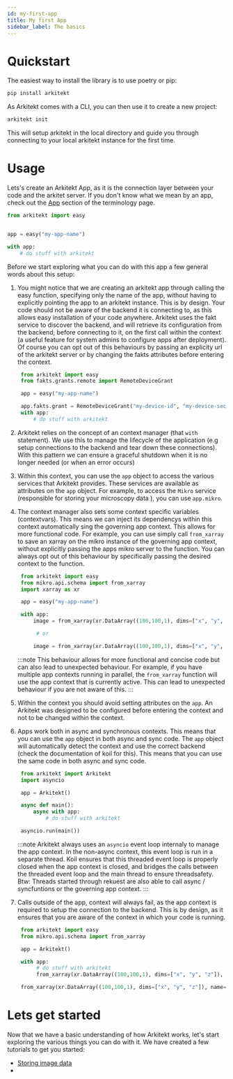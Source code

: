 ```yaml
---
id: my-first-app
title: My first App
sidebar_label: The basics
---
```


# Quickstart

The easiest way to install the library is to use poetry or pip:

```python
pip install arkitekt
```

As Arkitekt comes with a CLI, you can then use it to create a new project:

```python
arkitekt init
```

This will setup arkitekt in the local directory and guide you through connecting to your
local arkitekt instance for the first time.

# Usage

Lets's create an Arkitekt App, as it is the connection layer between your code and the arkitet server. If you don't know what we mean by an app, check out the [App](/docs/design/terminology/app.md) section of the terminology page.

```python
from arkitekt import easy


app = easy("my-app-name")

with app:
    # do stuff with arkitekt


```

Before we start exploring what you can do with this app a few general words about this
setup:

1. You might notice that we are creating an arkitekt app through calling the easy function, specifying only the name of the app, without having to explicitly
   pointing the app to an arkitekt instance. This is by design. Your code should not be aware of the backend it is connecting to, as this allows easy installation of your code anywhere. Arkitekt uses the fakt service to discover the backend, and will retrieve its configuration from the backend, before connecting to it, on the first call within the context (a useful feature for system admins to configure apps after deployment). Of course you can opt out of this behaviours by passing an explicity url of the arkitekt server or by changing the fakts attributes before entering the context.

   ```python
    from arkitekt import easy
    from fakts.grants.remote import RemoteDeviceGrant

    app = easy("my-app-name")

    app.fakts.grant = RemoteDeviceGrant("my-device-id", "my-device-secret") # Will try to connect claiming to be a preconfigured client
    with app:
        # do stuff with arkitekt
   ```

2. Arkitekt relies on the concept of an context manager (that `with` statement). We use 
   this to manage the lifecycle of the application (e.g setup connections to the backend
   and tear down these connections). With this pattern we can ensure a graceful shutdown
   when it is no longer needed (or when an error occurs)

3. Within this context, you can use the `app` object to access the various services that
   Arkitekt provides. These services are available as attributes on the `app` object.
   For example, to access the `Mikro` service (responsible for storing your microscopy data
   ), you can use `app.mikro`.

4. The context manager also sets some context specific variables (contextvars).
   This means we can inject its dependencys within this context automatically sing the governing
   app context. This allows for more functional code. For example, you can use simply call
   `from_xarray` to save an xarray on the mikro instance of the governing app context, without
   explicitly passing the apps mikro server to the function. You can always opt out of this behaviour
   by specifically passing the desired context to the function.

   ```python
    from arkitekt import easy
    from mikro.api.schema import from_xarray
    import xarray as xr

    app = easy("my-app-name")

    with app:
        image = from_xarray(xr.DataArray((100,100,1), dims=["x", "y", "z"])) # stores the xarray on the mikro instance of the governing app context

         # or

        image = from_xarray(xr.DataArray((100,100,1), dims=["x", "y", "z"]), rath=app.mikro.rath) # stores the xarray on the specified mikro instance
   ```

   :::note
   This behaviour allows for more functional and concise code but can also lead to unexpected
   behaviour. For example, if you have multiple app contexts running in parallel, the
   `from_xarray` function will use the app context that is currently active. This can lead to
   unexpected behaviour if you are not aware of this.
   :::

5. Within the context you should avoid setting attributes on the `app`. An Arkitekt was designed
   to be configured before entering the context and not to be changed within the context.

6. Apps work both in async and synchronous contexts. This means that you can use the `app`
   object in both async and sync code. The `app` object will automatically detect the context
   and use the correct backend (check the documentation of koil for this). This means that you can use the same code in both async and
   sync code.

   ```python
    from arkitekt import Arkitekt
    import asyncio

    app = Arkitekt()

    async def main():
        async with app:
            # do stuff with arkitekt

    asyncio.run(main())
   ```

   :::note
   Arkitekt always uses an `asyncio` event loop internaly to manage the app context. In the non-async context, this event loop is
   run in a separate thread. Koil ensures that this threaded event loop is properly closed when the app context is closed, and bridges
   the calls between the threaded event loop and the main thread to ensure threadsafety. Btw: Threads started through rekuest are also
   able to call async / syncfuntions or the governing app context.
   :::

7. Calls outside of the app, context will always fail, as the app context is required to
   setup the connection to the backend. This is by design, as it ensures that you are aware
   of the context in which your code is running.

   ```python
    from arkitekt import easy
    from mikro.api.schema import from_xarray

    app = Arkitekt()

    with app:
         # do stuff with arkitekt
         from_xarray(xr.DataArray((100,100,1), dims=["x", "y", "z"]), name="my-image") 

    from_xarray(xr.DataArray((100,100,1), dims=["x", "y", "z"]), name="my-failed-image")  # will fail
   ```


# Lets get started

Now that we have a basic understanding of how Arkitekt works, let's start exploring the various things you can do with it.
We have created a few tutorials to get you started:

- [Storing image data](/docs/developers/python/basics/read-write.md)
- 